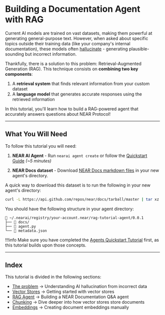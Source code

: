 # Building a Documentation Agent with RAG

Current AI models are trained on vast datasets, making them powerful at generating general-purpose text. However, when asked about specific topics outside their training data (like your company's internal documentation), these models often [hallucinate](https://thebullshitmachines.com/lesson-2-the-nature-of-bullshit/index.html) - generating plausible-sounding but incorrect information.

Thankfully, there is a solution to this problem: Retrieval-Augmented Generation (RAG). This technique consists on **combining two key components**:

1. A **retrieval system** that finds relevant information from your custom dataset
2. A **language model** that generates accurate responses using the retrieved information

In this tutorial, you'll learn how to build a RAG-powered agent that accurately answers questions about NEAR Protocol!

---

## What You Will Need

To follow this tutorial you will need:

1. **NEAR AI Agent** - Run `nearai agent create` or follow the [Quickstart Guide](../../agents/quickstart.md) _(~5 minutes)_

2. **NEAR Docs dataset** - Download [NEAR Docs markdown files](https://github.com/near/docs/tree/master/docs) in your new agent's directory.

A quick way to download this dataset is to run the following in your new agent's directory:

```bash
curl -L https://api.github.com/repos/near/docs/tarball/master | tar xz --strip=1 '*/docs'
```

You should have the following structure in your agent directory:

```
📁 ~/.nearai/registry/your-account.near/rag-tutorial-agent/0.0.1
├── 📁 docs/
├── 📄 agent.py
└── 📄 metadata.json
```

!!!info
    Make sure you have completed the [Agents Quickstart Tutorial](../../agents/quickstart.md) first, as this tutorial builds upon those concepts.

---

## Index

This tutorial is divided in the following sections:

- [The problem](./problem.md) → Understanding AI hallucination from incorrect data
- [Vector Stores](./vector_store.md) → Getting started with vector stores
- [RAG Agent](./agent.md) → Building a NEAR Documentation Q&A agent
- [Chunking](./chunking.md) → Dive deeper into how vector stores store documents
- [Embeddings](./embeddings.md) → Creating document embeddings manually